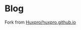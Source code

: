 Blog
================================

Fork from [Huxpro/huxpro.github.io](https://github.com/Huxpro/huxpro.github.io)



